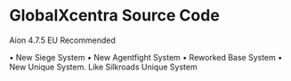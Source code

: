 # GlobalXcentra Source Code

Aion 4.7.5 EU Recommended

• New Siege System
• New Agentfight System
• Reworked Base System
• New Unique System. Like Silkroads Unique System
